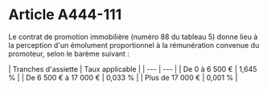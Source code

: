 # Article A444-111

Le contrat de promotion immobilière (numéro 88 du tableau 5) donne lieu à la perception d'un émolument proportionnel à la rémunération convenue du promoteur, selon le barème suivant :

| Tranches d'assiette |
Taux applicable |
| --- | --- |
|
De 0 à 6 500 € |
1,645 % |
|
De 6 500 € à 17 000 € |
0,033 % |
|
Plus de 17 000 € |
0,001 % |
